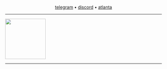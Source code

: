 <!-- XLITUS URLS -->

[utelegram]:     https://t.me/xLituss
[udiscord]:      https://discord.gg/JHTjkF4KnB
[ubtc]:          bc1qjc0d4qgzjmqvl93hv8qwncswqz0dt49um5vcn9
[ueth]:          0xC9bC30C3A9A79CdECf5e1eb1F16BE017E4677017
[uatlanta]:      https://github.com/atlanta-k
[uspotify]:      https://open.spotify.com/user/31t4h262rp3lt6d5xjg34hbawkta

<div align="center">

<!-- XLITUS ANSI PFP -->

<!--  <img src="https://github.com/xlitus/xlitus/assets/140287817/4c3ef07a-0d33-4a7a-b6c4-226fa3af1671" widht=100px height=350px align=left> -->

<!-- XLITUS LINKS -->

[telegram][utelegram] • [discord][udiscord] • [atlanta][uatlanta]

---

<!-- XLITUS SPOTIFY (obsf) -> deprecated [![spotify](https://spotify-github-profile.vercel.app/api/view?uid=31t4h262rp3lt6d5xjg34hbawkta&cover_image=true&theme=natemoo-re&show_offline=false&background_color=000000&interchange=true&bar_color=000000&bar_color_cover=true)][uspotify] -->

<p style="text-align:left;"><img src="https://github-contributor-stats.vercel.app/api?username=xLitus&amp;limit=5&amp;theme=dark&amp;combine_all_yearly_contributions=true" height="130px"></p>

---
